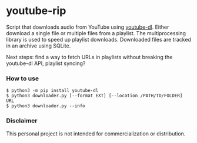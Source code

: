 # youtube-rip

Script that downloads audio from YouTube using [youtube-dl](https://github.com/ytdl-org/youtube-dl). Either download a single file or multiple files from a playlist. The multiprocessing library is used to speed up playlist downloads. Downloaded files are tracked in an archive using SQLite.

Next steps: find a way to fetch URLs in playlists without breaking the youtube-dl API, playlist syncing?

### How to use

```
$ python3 -m pip install youtube-dl
$ python3 downloader.py [--format EXT] [--location /PATH/TO/FOLDER] URL
$ python3 downloader.py --info
```

### Disclaimer

This personal project is not intended for commercialization or distribution. 